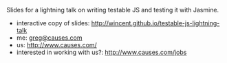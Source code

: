 Slides for a lightning talk on writing testable JS and testing it with Jasmine.

- interactive copy of slides:
  http://wincent.github.io/testable-js-lightning-talk
- me:
  greg@causes.com
- us:
  http://www.causes.com/
- interested in working with us?:
  http://www.causes.com/jobs
